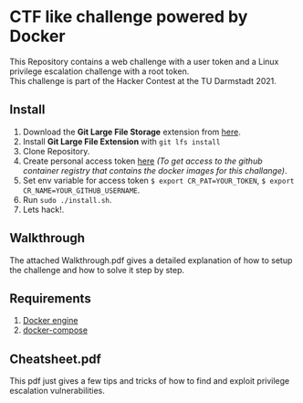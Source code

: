 # CTF like challenge powered by Docker
This Repository contains a web challenge with a user token and a Linux privilege escalation challenge with a root token.
<br>This challenge is part of the Hacker Contest at the TU Darmstadt 2021.

## Install 
1. Download the **Git Large File Storage** extension from [here](https://git-lfs.github.com/).
2. Install **Git Large File Extension** with ```git lfs install```
3. Clone Repository.
4. Create personal access token [here](https://docs.github.com/en/github/authenticating-to-github/keeping-your-account-and-data-secure/creating-a-personal-access-token) *(To get access to the github container registry that contains the docker images for this challange)*.
5. Set env variable for access token ```$ export CR_PAT=YOUR_TOKEN```, ```$ export CR_NAME=YOUR_GITHUB_USERNAME```.
6. Run ```sudo ./install.sh```.
7. Lets hack!.

## Walkthrough
The attached Walkthrough.pdf gives a detailed explanation of how to setup the challenge and how to solve it step by step.

## Requirements
1. [Docker engine](https://docs.docker.com/engine/install/)
2. [docker-compose](https://docs.docker.com/compose/install/)

## Cheatsheet.pdf
This pdf just gives a few tips and tricks of how to find and exploit privilege escalation vulnerabilities.

